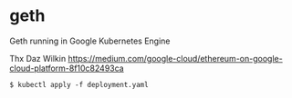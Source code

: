 # geth

Geth running in Google Kubernetes Engine

Thx Daz Wilkin
https://medium.com/google-cloud/ethereum-on-google-cloud-platform-8f10c82493ca

```
$ kubectl apply -f deployment.yaml
```
